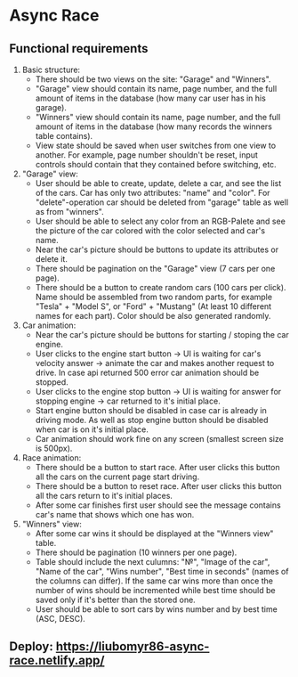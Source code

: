# Async Race

## Functional requirements

1. Basic structure:
   - There should be two views on the site: "Garage" and "Winners".
   - "Garage" view should contain its name, page number, and the full amount of items in the database (how many car user has in his garage).
   - "Winners" view should contain its name, page number, and the full amount of items in the database (how many records the winners table contains).
   - View state should be saved when user switches from one view to another. For example, page number shouldn't be reset, input controls should contain that they contained before switching, etc.
2. "Garage" view:
   - User should be able to create, update, delete a car, and see the list of the cars. Car has only two attributes: "name" and "color". For "delete"-operation car should be deleted from "garage" table as well as from "winners".
   - User should be able to select any color from an RGB-Palete and see the picture of the car colored with the color selected and car's name.
   - Near the car's picture should be buttons to update its attributes or delete it.
   - There should be pagination on the "Garage" view (7 cars per one page).
   - There should be a button to create random cars (100 cars per click). Name should be assembled from two random parts, for example "Tesla" + "Model S", or "Ford" + "Mustang" (At least 10 different names for each part). Color should be also generated randomly.
3. Car animation:
   - Near the car's picture should be buttons for starting / stoping the car engine.
   - User clicks to the engine start button -> UI is waiting for car's velocity answer -> animate the car and makes another request to drive. In case api returned 500 error car animation should be stopped.
   - User clicks to the engine stop button -> UI is waiting for answer for stopping engine -> car returned to it's initial place.
   - Start engine button should be disabled in case car is already in driving mode. As well as stop engine button should be disabled when car is on it's initial place.
   - Car animation should work fine on any screen (smallest screen size is 500px).
4. Race animation:
   - There should be a button to start race. After user clicks this button all the cars on the current page start driving.
   - There should be a button to reset race. After user clicks this button all the cars return to it's initial places.
   - After some car finishes first user should see the message contains car's name that shows which one has won.
5. "Winners" view:
   - After some car wins it should be displayed at the "Winners view" table.
   - There should be pagination (10 winners per one page).
   - Table should include the next culumns: "№", "Image of the car", "Name of the car", "Wins number", "Best time in seconds" (names of the columns can differ). If the same car wins more than once the number of wins should be incremented while best time should be saved only if it's better than the stored one.
   - User should be able to sort cars by wins number and by best time (ASC, DESC).

## Deploy: https://liubomyr86-async-race.netlify.app/

